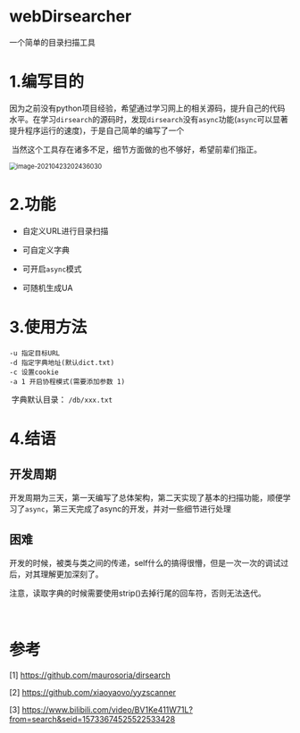 # webDirsearcher

一个简单的目录扫描工具

# 1.编写目的

​	因为之前没有python项目经验，希望通过学习网上的相关源码，提升自己的代码水平。在学习`dirsearch`的源码时，发现`dirsearch`没有`async`功能(`async`可以显著提升程序运行的速度)，于是自己简单的编写了一个

​	当然这个工具存在诸多不足，细节方面做的也不够好，希望前辈们指正。

<img src="http://119.3.237.82/wp-content/uploads/2021/04/image-20210423202436030.png" alt="image-20210423202436030" style="zoom: 80%;" />



# 2.功能

- 自定义URL进行目录扫描

- 可自定义字典
- 可开启`async`模式
- 可随机生成UA

# 3.使用方法

```
-u 指定目标URL
-d 指定字典地址(默认dict.txt)
-c 设置cookie
-a 1 开启协程模式(需要添加参数 1)
```

​	字典默认目录： `/db/xxx.txt`

# 4.结语

## 开发周期	

​	开发周期为三天，第一天编写了总体架构，第二天实现了基本的扫描功能，顺便学习了`async`，第三天完成了async的开发，并对一些细节进行处理

## 困难	

​	开发的时候，被类与类之间的传递，self什么的搞得很懵，但是一次一次的调试过后，对其理解更加深刻了。

​	注意，读取字典的时候需要使用strip()去掉行尾的回车符，否则无法迭代。

​	

# 参考

[1]  https://github.com/maurosoria/dirsearch

[2]  https://github.com/xiaoyaovo/yyzscanner

[3] https://www.bilibili.com/video/BV1Ke411W71L?from=search&seid=15733674525522533428
